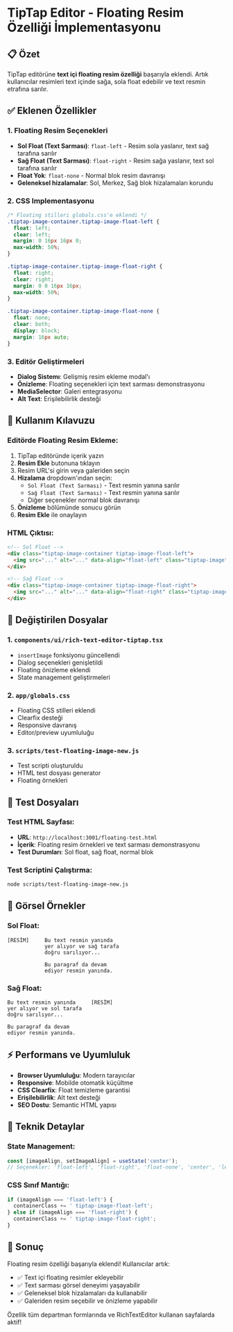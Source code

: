 # TipTap Editor - Floating Resim Özelliği İmplementasyonu

## 📋 Özet

TipTap editörüne **text içi floating resim özelliği** başarıyla eklendi. Artık kullanıcılar resimleri text içinde sağa, sola float edebilir ve text resmin etrafına sarılır.

## ✅ Eklenen Özellikler

### 1. Floating Resim Seçenekleri
- **Sol Float (Text Sarması)**: `float-left` - Resim sola yaslanır, text sağ tarafına sarılır
- **Sağ Float (Text Sarması)**: `float-right` - Resim sağa yaslanır, text sol tarafına sarılır
- **Float Yok**: `float-none` - Normal blok resim davranışı
- **Geleneksel hizalamalar**: Sol, Merkez, Sağ blok hizalamaları korundu

### 2. CSS Implementasyonu
```css
/* Floating stilleri globals.css'e eklendi */
.tiptap-image-container.tiptap-image-float-left {
  float: left;
  clear: left;
  margin: 0 16px 16px 0;
  max-width: 50%;
}

.tiptap-image-container.tiptap-image-float-right {
  float: right;
  clear: right;
  margin: 0 0 16px 16px;
  max-width: 50%;
}

.tiptap-image-container.tiptap-image-float-none {
  float: none;
  clear: both;
  display: block;
  margin: 16px auto;
}
```

### 3. Editör Geliştirmeleri
- **Dialog Sistemı**: Gelişmiş resim ekleme modal'ı
- **Önizleme**: Floating seçenekleri için text sarması demonstrasyonu
- **MediaSelector**: Galeri entegrasyonu
- **Alt Text**: Erişilebilirlik desteği

## 🎯 Kullanım Kılavuzu

### Editörde Floating Resim Ekleme:
1. TipTap editöründe içerik yazın
2. **Resim Ekle** butonuna tıklayın
3. Resim URL'si girin veya galeriden seçin
4. **Hizalama** dropdown'ından seçin:
   - `Sol Float (Text Sarması)` - Text resmin yanına sarılır
   - `Sağ Float (Text Sarması)` - Text resmin yanına sarılır
   - Diğer seçenekler normal blok davranışı
5. **Önizleme** bölümünde sonucu görün
6. **Resim Ekle** ile onaylayın

### HTML Çıktısı:
```html
<!-- Sol Float -->
<div class="tiptap-image-container tiptap-image-float-left">
  <img src="..." alt="..." data-align="float-left" class="tiptap-image" />
</div>

<!-- Sağ Float -->
<div class="tiptap-image-container tiptap-image-float-right">
  <img src="..." alt="..." data-align="float-right" class="tiptap-image" />
</div>
```

## 📁 Değiştirilen Dosyalar

### 1. `components/ui/rich-text-editor-tiptap.tsx`
- `insertImage` fonksiyonu güncellendi
- Dialog seçenekleri genişletildi
- Floating önizleme eklendi
- State management geliştirmeleri

### 2. `app/globals.css`
- Floating CSS stilleri eklendi
- Clearfix desteği
- Responsive davranış
- Editor/preview uyumluluğu

### 3. `scripts/test-floating-image-new.js`
- Test scripti oluşturuldu
- HTML test dosyası generator
- Floating örnekleri

## 🧪 Test Dosyaları

### Test HTML Sayfası:
- **URL**: `http://localhost:3001/floating-test.html`
- **İçerik**: Floating resim örnekleri ve text sarması demonstrasyonu
- **Test Durumları**: Sol float, sağ float, normal blok

### Test Scriptini Çalıştırma:
```bash
node scripts/test-floating-image-new.js
```

## 🎨 Görsel Örnekler

### Sol Float:
```
[RESİM]     Bu text resmin yanında
            yer alıyor ve sağ tarafa
            doğru sarılıyor...
            
            Bu paragraf da devam
            ediyor resmin yanında.
```

### Sağ Float:
```
Bu text resmin yanında     [RESİM]
yer alıyor ve sol tarafa
doğru sarılıyor...

Bu paragraf da devam
ediyor resmin yanında.
```

## ⚡ Performans ve Uyumluluk

- **Browser Uyumluluğu**: Modern tarayıcılar
- **Responsive**: Mobilde otomatik küçültme
- **CSS Clearfix**: Float temizleme garantisi
- **Erişilebilirlik**: Alt text desteği
- **SEO Dostu**: Semantic HTML yapısı

## 🔧 Teknik Detaylar

### State Management:
```typescript
const [imageAlign, setImageAlign] = useState('center');
// Seçenekler: 'float-left', 'float-right', 'float-none', 'center', 'left', 'right'
```

### CSS Sınıf Mantığı:
```javascript
if (imageAlign === 'float-left') {
  containerClass += ' tiptap-image-float-left';
} else if (imageAlign === 'float-right') {
  containerClass += ' tiptap-image-float-right';
}
```

## 🎉 Sonuç

Floating resim özelliği başarıyla eklendi! Kullanıcılar artık:
- ✅ Text içi floating resimler ekleyebilir
- ✅ Text sarması görsel deneyimi yaşayabilir  
- ✅ Geleneksel blok hizalamaları da kullanabilir
- ✅ Galeriden resim seçebilir ve önizleme yapabilir

Özellik tüm departman formlarında ve RichTextEditor kullanan sayfalarda aktif!
